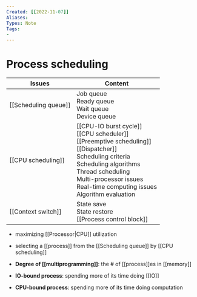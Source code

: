 ```yaml
---
Created: [[2022-11-07]]
Aliases: 
Types: Note
Tags: 
- 
---
```

# Process scheduling
| Issues               | Content                                                                                                                                                                                                                                         |
| -------------------- | ----------------------------------------------------------------------------------------------------------------------------------------------------------------------------------------------------------------------------------------------- |
| [[Scheduling queue]] | Job queue<br>Ready queue<br>Wait queue<br>Device queue                                                                                                                                                                                          |
| [[CPU scheduling]]   | [[CPU-IO burst cycle]]<br>[[CPU scheduler]]<br>[[Preemptive scheduling]]<br>[[Dispatcher]]<br>Scheduling criteria<br>Scheduling algorithms<br>Thread scheduling<br>Multi-processor issues<br>Real-time computing issues<br>Algorithm evaluation |
| [[Context switch]]   | State save<br>State restore<br>[[Process control block]]                                                                                                                                                                                        |

- maximizing [[Processor|CPU]] utilization
- selecting a [[process]] from the [[Scheduling queue]] by [[CPU scheduling]]

- **Degree of [[multiprogramming]]**: the # of [[process]]es in [[memory]]
- **IO-bound process**: spending more of its time doing [[IO]]
- **CPU-bound process**: spending more of its time doing computation
